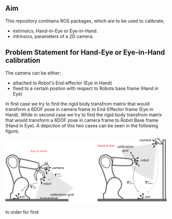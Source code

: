 ## Aim
This repository conbtains ROS packages, which are to be used to calibrate;
* extrinsics,  Hand-in-Eye or Eye-in-Hand.   
* intrinsics,  parameters of a 2D camera. 

## Problem Statement for Hand-Eye or Eye-in-Hand calibration
The camera can be either; 
* attached to Robot's End-effector (Eye in Hand) 
* fixed to a certain postion with respect to Robots base frame (Hand in Eye)

In first case we try to find the rigid body transfrom matrix that would transform a 6DOF pose in camera frame to End-Effector frame (Eye in Hand). While in second case we try to find the rigid body transfrom matrix that would transform a 6DOF pose in camera frame to Robot Base frame (Hand in Eye).
A depiction of this two cases can be seen in the following figure;

![.](resources/cam_calib.png)


In order for find 